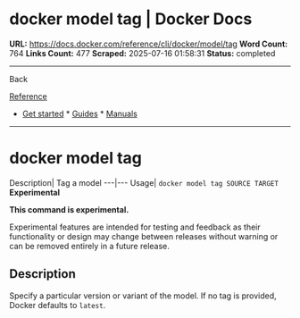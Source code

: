# docker model tag | Docker Docs

**URL:** https://docs.docker.com/reference/cli/docker/model/tag
**Word Count:** 764
**Links Count:** 477
**Scraped:** 2025-07-16 01:58:31
**Status:** completed

---

Back

[Reference](https://docs.docker.com/reference/)

  * [Get started](https://docs.docker.com/get-started/)   * [Guides](https://docs.docker.com/guides/)   * [Manuals](https://docs.docker.com/manuals/)

* * *

# docker model tag

Description| Tag a model   ---|---   Usage| `docker model tag SOURCE TARGET`      **Experimental**

**This command is experimental.**

Experimental features are intended for testing and feedback as their functionality or design may change between releases without warning or can be removed entirely in a future release.

## Description

Specify a particular version or variant of the model. If no tag is provided, Docker defaults to `latest`.